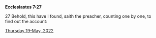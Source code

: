 **Ecclesiastes 7:27**

27 Behold, this have I found, saith the preacher, counting one by one, to find out the account:

[Thursday 19-May, 2022](https://t.me/s/daily_scripture)
